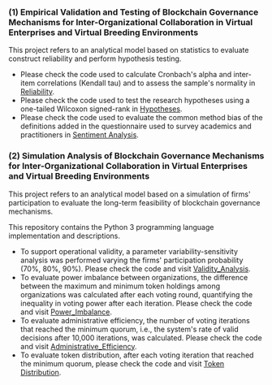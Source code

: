 ### (1) Empirical Validation and Testing of Blockchain Governance Mechanisms for Inter-Organizational Collaboration in Virtual Enterprises and Virtual Breeding Environments

This project refers to an analytical model based on statistics to evaluate construct reliability and perform hypothesis testing.

- Please check the code used to calculate Cronbach's alpha and inter-item correlations (Kendall tau) and to assess the sample's normality in [Reliability](Empirical_Analysis/Construct_Reliability).
- Please check the code used to test the research hypotheses using a one-tailed Wilcoxon signed-rank in [Hypotheses](Empirical_Analysis/Hypotheses_Testing).
- Please check the code used to evaluate the common method bias of the definitions added in the questionnaire used to survey academics and practitioners in [Sentiment Analysis](Empirical_Analysis/Sentiment_Analysis). 


### (2) Simulation Analysis of Blockchain Governance Mechanisms for Inter-Organizational Collaboration in Virtual Enterprises and Virtual Breeding Environments

This project refers to an analytical model based on a simulation of firms' participation to evaluate the long-term feasibility of blockchain governance mechanisms.

This repository contains the Python 3 programming language implementation and descriptions. 

- To support operational validity, a parameter variability-sensitivity analysis was performed varying the firms' participation probability (70%, 80%, 90%). Please check the code and visit [Validity_Analysis](Simulation_Model/Operational_Validity).
- To evaluate power imbalance between organizations, the difference between the maximum and minimum token holdings among organizations was calculated after each voting round, quantifying the inequality in voting power after each iteration. Please check the code and visit [Power_Imbalance](Simulation_Model/Power_Imbalance).
- To evaluate administrative efficiency, the number of voting iterations that reached the minimum quorum, i.e., the system's rate of valid decisions after 10,000 iterations, was calculated. Please check the code and visit [Administrative_Efficiency](Simulation_Model/Administrative_Efficiency).
- To evaluate token distribution, after each voting iteration that reached the minimum quorum, please check the code and visit [Token Distribution](Simulation_Model/Token_Distribution).



